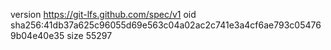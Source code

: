 version https://git-lfs.github.com/spec/v1
oid sha256:41db37a625c96055d69e563c04a02ac2c741e3a4cf6ae793c054769b04e40e35
size 55297
